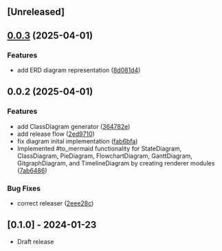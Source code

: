 ## [Unreleased]

## [0.0.3](https://github.com/seuros/mermaid-ruby/compare/mermaid/v0.0.2...mermaid/v0.0.3) (2025-04-01)


### Features

* add ERD diagram representation ([8d081d4](https://github.com/seuros/mermaid-ruby/commit/8d081d44491d64a63c6ca850b22b01d6e456311d))

## 0.0.2 (2025-04-01)


### Features

* add ClassDiagram generator ([364782e](https://github.com/seuros/mermaid-ruby/commit/364782e86827e2fe5745e7177ab954cb5ddc3a6a))
* add release flow ([2ed9710](https://github.com/seuros/mermaid-ruby/commit/2ed9710d6f8820a91aa6f19bef4d4388a5b0bc31))
* fix diagram inital implementation ([fab6bfa](https://github.com/seuros/mermaid-ruby/commit/fab6bfa94b932902e4664d551406c77c4037f950))
* Implemented #to_mermaid functionality for StateDiagram, ClassDiagram, PieDiagram, FlowchartDiagram, GanttDiagram, GitgraphDiagram, and TimelineDiagram by creating renderer modules ([7ab6486](https://github.com/seuros/mermaid-ruby/commit/7ab64865e1cbf6a41df23aa971f8fad79a8ba274))


### Bug Fixes

* correct releaser ([2eee28c](https://github.com/seuros/mermaid-ruby/commit/2eee28cf78d9c948ea9c8a034ba48e3b12aa0c13))

## [0.1.0] - 2024-01-23

- Draft release
